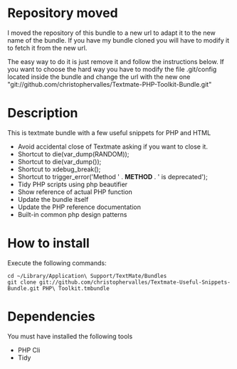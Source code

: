 Repository moved
================

I moved the repository of this bundle to a new url to adapt it to the new name of the bundle.
If you have my bundle cloned you will have to modify it to fetch it from the new url.

The easy way to do it is just remove it and follow the instructions below.
If you want to choose the hard way you have to modify the file .git/config located inside the bundle
and change the url with the new one "git://github.com/christophervalles/Textmate-PHP-Toolkit-Bundle.git"

Description
===============

This is textmate bundle with a few useful snippets for PHP and HTML

* Avoid accidental close of Textmate asking if you want to close it.
* Shortcut to die(var_dump(RANDOM));
* Shortcut to die(var_dump());
* Shortcut to xdebug_break();
* Shortcut to trigger_error('Method ' . __METHOD__ . ' is deprecated');
* Tidy PHP scripts using php beautifier
* Show reference of actual PHP function
* Update the bundle itself
* Update the PHP reference documentation
* Built-in common php design patterns

How to install
==============

Execute the following commands:

    cd ~/Library/Application\ Support/TextMate/Bundles
    git clone git://github.com/christophervalles/Textmate-Useful-Snippets-Bundle.git PHP\ Toolkit.tmbundle

Dependencies
============

You must have installed the following tools

* PHP Cli
* Tidy